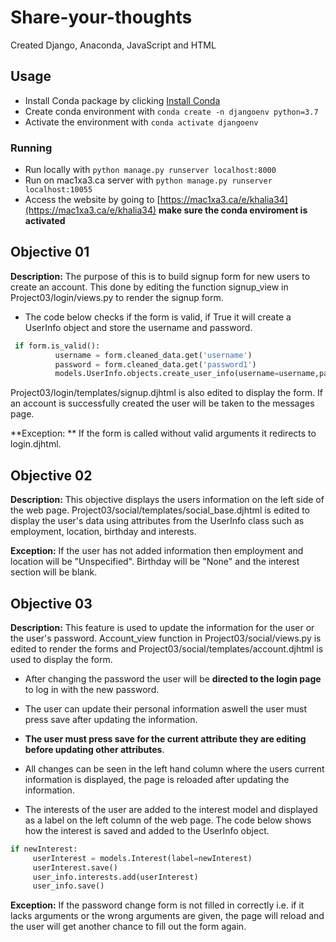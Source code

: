 # Share-your-thoughts
Created Django, Anaconda, JavaScript and HTML

## Usage
- Install Conda package by clicking [Install Conda](https://docs.anaconda.com/anaconda/install/)
- Create conda environment with ``` conda create -n djangoenv python=3.7 ``` 
- Activate the environment with  ```conda activate djangoenv```

### Running 
- Run locally with ```python manage.py runserver localhost:8000 ```
- Run on mac1xa3.ca server with ```python manage.py runserver localhost:10055```
- Access the website by going to [https://mac1xa3.ca/e/khalia34](https://mac1xa3.ca/e/khalia34) **make sure the conda enviroment is activated**

## Objective 01 
**Description:** The purpose of this is to build signup form for new users to create an account. This done by editing the function signup_view in Project03/login/views.py to render the signup form. 

- The code below checks if the form is valid, if True it will create a UserInfo object and store the username and password.
```Python
 if form.is_valid():
          username = form.cleaned_data.get('username')
          password = form.cleaned_data.get('password1')
          models.UserInfo.objects.create_user_info(username=username,password=password)
```
Project03/login/templates/signup.djhtml is also edited to display the form. If an account is successfully created the user will be taken to the messages page.

**Exception: ** If the form is called without valid arguments it redirects to login.djhtml.

## Objective 02
**Description:** This objective displays the users information  on the left side of the web page.  Project03/social/templates/social_base.djhtml is edited to display the user's data using attributes from the UserInfo class such as employment, location, birthday and interests.

**Exception:** If the user has not added information then employment and location will be "Unspecified". Birthday will be "None" and the interest section will be blank.

## Objective 03
**Description:** This feature is used to update the information for the user or the user's password. Account_view function in Project03/social/views.py is edited to render the forms and Project03/social/templates/account.djhtml is used to display the form.

- After changing the password the user will be **directed to the login page** to log in with the new password. 

- The user can update their personal information aswell the user must press save after updating the information.

- **The user must press save for the current attribute they are editing before updating other attributes**. 

- All changes can be seen in the left hand column where the users current information is displayed, the page is reloaded after updating the information. 

- The interests of the user are added to the interest model and displayed as a label on the left column of the web page. The code below shows how the interest is saved and added to the UserInfo object.

```Python
if newInterest:
     userInterest = models.Interest(label=newInterest)
     userInterest.save()
     user_info.interests.add(userInterest)               
     user_info.save()
```
**Exception:** If the password change form is not filled in correctly i.e. if it lacks arguments or the wrong arguments are given, the page will reload and the user will get another chance to fill out the form again. 
